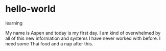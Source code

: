 # hello-world
learning

My name is Aspen and today is my first day.  I am kind of overwhelmed by all of this new information and systems I have never worked with before.  I need some Thai food and a nap after this.
